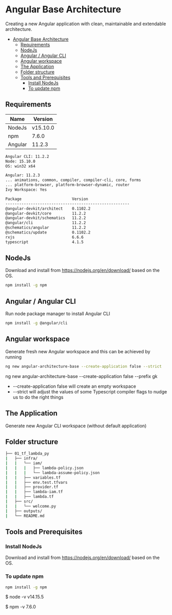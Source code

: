 # Angular Base Architecture
Creating a new Angular application with clean, maintainable and extendable architecture.

- [Angular Base Architecture](#angular-base-architecture)
  - [Requirements](#requirements)
  - [NodeJs](#nodejs)
  - [Angular / Angular CLI](#angular--angular-cli)
  - [Angular workspace](#angular-workspace)
  - [The Application](#the-application)
  - [Folder structure](#folder-structure)
  - [Tools and Prerequisites](#tools-and-prerequisites)
    - [Install NodeJs](#install-nodejs)
    - [To update npm](#to-update-npm)
  

## Requirements

| Name | Version |
|------|-------------|
| NodeJs | v15.10.0 |
| npm | 7.6.0 |
| Angular | 11.2.3 |

```sh
Angular CLI: 11.2.2
Node: 15.10.0
OS: win32 x64

Angular: 11.2.3
... animations, common, compiler, compiler-cli, core, forms
... platform-browser, platform-browser-dynamic, router
Ivy Workspace: Yes

Package                      Version
------------------------------------------------------
@angular-devkit/architect    0.1102.2
@angular-devkit/core         11.2.2
@angular-devkit/schematics   11.2.2
@angular/cli                 11.2.2
@schematics/angular          11.2.2
@schematics/update           0.1102.2
rxjs                         6.6.6
typescript                   4.1.5
``` 

## NodeJs
Download and install from <https://nodejs.org/en/download/> based on the OS.
```sh
npm install -g npm
```

## Angular / Angular CLI
Run node package manager to install Angular CLI
```sh
npm install -g @angular/cli
```

## Angular workspace
Generate fresh new Angular workspace and this can be achieved by running
```sh
ng new angular-architecture-base --create-application false --strict
```

ng new angular-architecture-base --create-application false --prefix gk

- --create-application false will create an empty workspace
- --strict will adjust the values of some Typescript compiler flags to nudge us to do the right things

## The Application
Generate new Angular CLI workspace (without default application)

##  Folder structure
```bash
├── 01_tf_lambda_py
|   ├── infra/
|   |   └── iam/
|   |   |   ├── lambda-policy.json
|   |   |   └── lambda-assume-policy.json
|   |   ├── variables.tf
|   |   ├── env.test.tfvars
|   |   ├── provider.tf
|   |   ├── lambda-iam.tf
|   |   ├── lambda.tf
|   ├── src/
|   |   └── welcome.py
|   ├── outputs/
|   └── README.md
```




## Tools and Prerequisites
### Install NodeJs
Download and install from <https://nodejs.org/en/download/> based on the OS.

### To update npm
```sh
npm install -g npm
```

$ node -v
v14.15.5

$ npm -v
7.6.0


